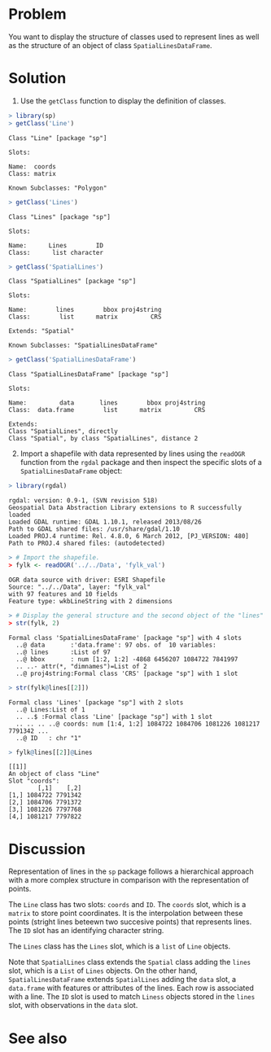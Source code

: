

# Problem
You want to display the structure of classes used to represent lines as well as the structure of an object of class `SpatialLinesDataFrame`.

# Solution
1. Use the `getClass` function to display the definition of classes.

```r
> library(sp)
> getClass('Line')
```

```
Class "Line" [package "sp"]

Slots:
             
Name:  coords
Class: matrix

Known Subclasses: "Polygon"
```

```r
> getClass('Lines')
```

```
Class "Lines" [package "sp"]

Slots:
                          
Name:      Lines        ID
Class:      list character
```

```r
> getClass('SpatialLines')
```

```
Class "SpatialLines" [package "sp"]

Slots:
                                          
Name:        lines        bbox proj4string
Class:        list      matrix         CRS

Extends: "Spatial"

Known Subclasses: "SpatialLinesDataFrame"
```

```r
> getClass('SpatialLinesDataFrame')
```

```
Class "SpatialLinesDataFrame" [package "sp"]

Slots:
                                                      
Name:         data       lines        bbox proj4string
Class:  data.frame        list      matrix         CRS

Extends: 
Class "SpatialLines", directly
Class "Spatial", by class "SpatialLines", distance 2
```

2. Import a shapefile with data represented by lines using the `readOGR` function from the `rgdal` package and then inspect the specific slots of a `SpatialLinesDataFrame` object:

```r
> library(rgdal)
```

```
rgdal: version: 0.9-1, (SVN revision 518)
Geospatial Data Abstraction Library extensions to R successfully loaded
Loaded GDAL runtime: GDAL 1.10.1, released 2013/08/26
Path to GDAL shared files: /usr/share/gdal/1.10
Loaded PROJ.4 runtime: Rel. 4.8.0, 6 March 2012, [PJ_VERSION: 480]
Path to PROJ.4 shared files: (autodetected)
```

```r
> # Import the shapefile.
> fylk <- readOGR('../../Data', 'fylk_val')
```

```
OGR data source with driver: ESRI Shapefile 
Source: "../../Data", layer: "fylk_val"
with 97 features and 10 fields
Feature type: wkbLineString with 2 dimensions
```

```r
> # Display the general structure and the second object of the "lines" slot.
> str(fylk, 2)
```

```
Formal class 'SpatialLinesDataFrame' [package "sp"] with 4 slots
  ..@ data       :'data.frame':	97 obs. of  10 variables:
  ..@ lines      :List of 97
  ..@ bbox       : num [1:2, 1:2] -4868 6456207 1084722 7841997
  .. ..- attr(*, "dimnames")=List of 2
  ..@ proj4string:Formal class 'CRS' [package "sp"] with 1 slot
```

```r
> str(fylk@lines[[2]])
```

```
Formal class 'Lines' [package "sp"] with 2 slots
  ..@ Lines:List of 1
  .. ..$ :Formal class 'Line' [package "sp"] with 1 slot
  .. .. .. ..@ coords: num [1:4, 1:2] 1084722 1084706 1081226 1081217 7791342 ...
  ..@ ID   : chr "1"
```

```r
> fylk@lines[[2]]@Lines
```

```
[[1]]
An object of class "Line"
Slot "coords":
        [,1]    [,2]
[1,] 1084722 7791342
[2,] 1084706 7791372
[3,] 1081226 7797768
[4,] 1081217 7797822
```

# Discussion
Representation of lines in the `sp` package follows a hierarchical approach with a more complex structure in comparison with the representation of points.  
 
The `Line` class has two slots: `coords` and `ID`. The `coords` slot, which is a `matrix` to store point coordinates. It is the interpolation between these points (stright lines beteewn two succesive points) that represents lines. The `ID` slot has an identifying character string.

The `Lines` class has the `Lines` slot, which is a `list` of `Line` objects.  

Note that `SpatialLines` class extends the `Spatial` class adding the `lines` slot, which is a `List` of `Lines` objects. On the other hand, `SpatialLinesDataFrame` extends `SpatialLines` adding the `data` slot, a `data.frame` with features or attributes of the lines. Each row is associated with a line. The `ID` slot is used to match `Liness` objects stored in the `lines` slot, with observations in the `data` slot.

# See also
